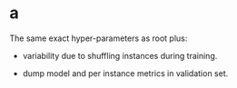 # a

The same exact hyper-parameters as root plus:

- variability due to shuffling instances during training.

- dump model and per instance metrics in validation set.